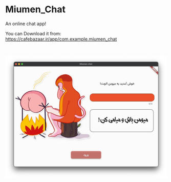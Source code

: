 # Miumen_Chat
An online chat app! 

You can Download it from: https://cafebazaar.ir/app/com.example.miumen_chat

<br />

![Login Demo](assets/login.jpeg?raw=true "Login demo")

